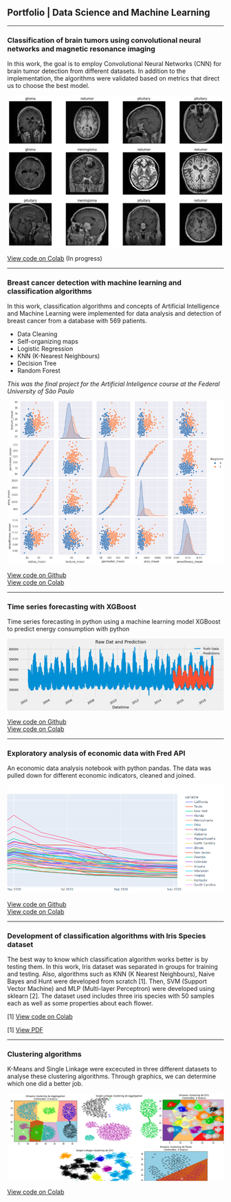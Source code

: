
## Portfolio | Data Science and Machine Learning

---

### Classification of brain tumors using convolutional neural networks and magnetic resonance imaging
In this work, the goal is to employ Convolutional Neural Networks (CNN) for brain tumor detection from different datasets. In addition to the implementation, the algorithms were validated based on metrics that direct us to choose the best model.


<img src="images/post1.png?raw=true" />

[View code on Colab](https://colab.research.google.com/) (In progress)

---

### Breast cancer detection with machine learning and classification algorithms
In this work, classification algorithms and concepts of Artificial Intelligence and Machine Learning were implemented for data analysis and detection of breast cancer from a database with 569 patients.
- Data Cleaning
- Self-organizing maps
- Logistic Regression
- KNN (K-Nearest Neighbours)
- Decision Tree
- Random Forest

_This was the final project for the Artificial Inteligence course at the Federal University of São Paulo_

<img src="images/post-IA1.png?raw=true" />

[View code on Github](https://github.com/muriloholtz/classification_of_brain_tumor/blob/main/brain_tumor_classification.ipynb) <br>
[View code on Colab](https://colab.research.google.com/drive/1QaIJh07BPz6B41tV4CaFBwkQl2Xr4r-x?usp=sharing)

---

### Time series forecasting with XGBoost
Time series forecasting in python using a machine learning model XGBoost to predict energy consumption with python

<img src="images/post-XGBoost.png?raw=true" />

[View code on Github](https://github.com/muriloholtz/time_series_forecasting_w_XGBoost/blob/main/time_series_forecasting_w_XGBoost.ipynb) <br>
[View code on Colab](https://colab.research.google.com/drive/1mMJ5XlKjn_qHcznWwi36_WSKQopyKnwL?usp=sharing)

---

### Exploratory analysis of economic data with Fred API
An economic data analysis notebook with python pandas. The data was pulled down for different economic indicators, cleaned and joined.

<img src="images/post-economic.png?raw=true" />

[View code on Github](https://github.com/muriloholtz/economic_data_analysis/blob/main/economic_data_analysis.ipynb) <br>
[View code on Colab](https://colab.research.google.com/drive/1tla9a2UPGgNUzIqyw6xzBGq3wYc8ImSI?usp=sharing)

---


### Development of classification algorithms with Iris Species dataset
The best way to know which classification algorithm works better is by testing them. In this work, Iris dataset was separated in groups for training and testing. Also, algorithms such as KNN (K Nearest Neighbours), Naive Bayes and Hunt were developed from scratch [1]. Then, SVM (Support Vector Machine) and MLP (Multi-layer Perceptron) were developed using sklearn [2].
The dataset used includes three iris species with 50 samples each as well as some properties about each flower.

[1] [View code on Colab](https://colab.research.google.com/drive/1dfI1twAIBGb7UJna3posjjmtAWBJIgAJ?usp=sharing)

[1] [View PDF](/post-Iris.pdf)

---

### Clustering algorithms
K-Means and Single Linkage were excecuted in three different datasets to analyse these clustering algorithms. Through graphics, we can determine which one did a better job. 

<img src="images/post-clustering.png?raw=true" />

[View code on Colab](https://colab.research.google.com/drive/1zD5M_T--WJvxCwOemLocA0aXMS-mMizm?usp=sharing)

